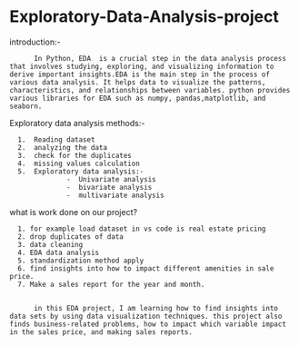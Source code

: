 # Exploratory-Data-Analysis-project

introduction:-

          In Python, EDA  is a crucial step in the data analysis process that involves studying, exploring, and visualizing information to derive important insights.EDA is the main step in the process of various data analysis. It helps data to visualize the patterns, characteristics, and relationships between variables. python provides various libraries for EDA such as numpy, pandas,matplotlib, and seaborn.

Exploratory data analysis methods:-

      1.  Reading dataset 
      2.  analyzing the data
      3.  check for the duplicates
      4.  missing values calculation
      5.  Exploratory data analysis:-
                  -  Univariate analysis
                  -  bivariate analysis
                  -  multivariate analysis

what is work done on our project?

      1. for example load dataset in vs code is real estate pricing
      2. drop duplicates of data
      3. data cleaning
      4. EDA data analysis
      5. standardization method apply
      6. find insights into how to impact different amenities in sale price.
      7. Make a sales report for the year and month.


          in this EDA project, I am learning how to find insights into data sets by using data visualization techniques. this project also finds business-related problems, how to impact which variable impact in the sales price, and making sales reports.  


      
                                
     






